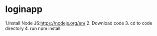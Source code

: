 # loginapp
1.Install Node JS:https://nodejs.org/en/
2. Download code
3. cd to code directory
4. run npm install

